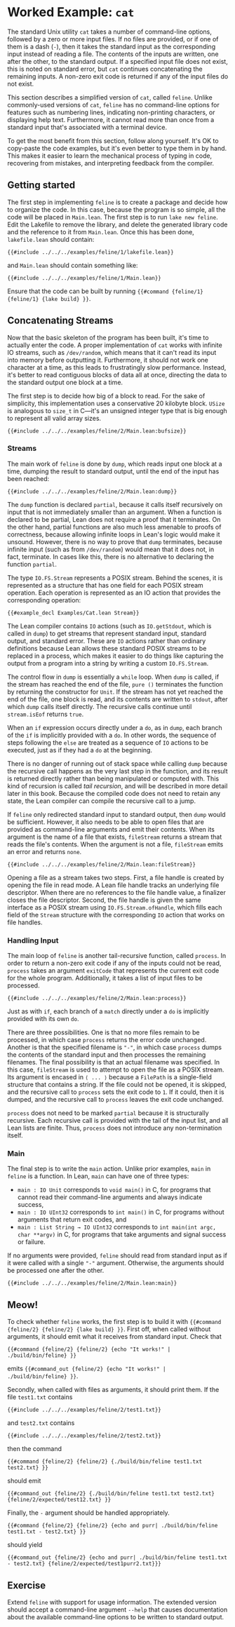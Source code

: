 # Worked Example: `cat`

The standard Unix utility `cat` takes a number of command-line options, followed by a zero or more input files.
If no files are provided, or if one of them is a dash (`-`), then it takes the standard input as the corresponding input instead of reading a file.
The contents of the inputs are written, one after the other, to the standard output.
If a specified input file does not exist, this is noted on standard error, but `cat` continues concatenating the remaining inputs.
A non-zero exit code is returned if any of the input files do not exist.

This section describes a simplified version of `cat`, called `feline`.
Unlike commonly-used versions of `cat`, `feline` has no command-line options for features such as numbering lines, indicating non-printing characters, or displaying help text.
Furthermore, it cannot read more than once from a standard input that's associated with a terminal device.

To get the most benefit from this section, follow along yourself.
It's OK to copy-paste the code examples, but it's even better to type them in by hand.
This makes it easier to learn the mechanical process of typing in code, recovering from mistakes, and interpreting feedback from the compiler.

## Getting started

The first step in implementing `feline` is to create a package and decide how to organize the code.
In this case, because the program is so simple, all the code will be placed in `Main.lean`.
The first step is to run `lake new feline`.
Edit the Lakefile to remove the library, and delete the generated library code and the reference to it from `Main.lean`.
Once this has been done, `lakefile.lean` should contain:

```
{{#include ../../../examples/feline/1/lakefile.lean}}
```

and `Main.lean` should contain something like:
```
{{#include ../../../examples/feline/1/Main.lean}}
```

Ensure that the code can be built by running `{{#command {feline/1} {feline/1} {lake build} }}`.


## Concatenating Streams

Now that the basic skeleton of the program has been built, it's time to actually enter the code.
A proper implementation of `cat` works with infinite IO streams, such as `/dev/random`, which means that it can't read its input into memory before outputting it.
Furthermore, it should not work one character at a time, as this leads to frustratingly slow performance.
Instead, it's better to read contiguous blocks of data all at once, directing the data to the standard output one block at a time.

The first step is to decide how big of a block to read.
For the sake of simplicity, this implementation uses a conservative 20 kilobyte block.
`USize` is analogous to `size_t` in C—it's an unsigned integer type that is big enough to represent all valid array sizes.
```Lean
{{#include ../../../examples/feline/2/Main.lean:bufsize}}
```

### Streams

The main work of `feline` is done by `dump`, which reads input one block at a time, dumping the result to standard output, until the end of the input has been reached:
```Lean
{{#include ../../../examples/feline/2/Main.lean:dump}}
```
The `dump` function is declared `partial`, because it calls itself recursively on input that is not immediately smaller than an argument.
When a function is declared to be partial, Lean does not require a proof that it terminates.
On the other hand, partial functions are also much less amenable to proofs of correctness, because allowing infinite loops in Lean's logic would make it unsound.
However, there is no way to prove that `dump` terminates, because infinite input (such as from `/dev/random`) would mean that it does not, in fact, terminate.
In cases like this, there is no alternative to declaring the function `partial`.

The type `IO.FS.Stream` represents a POSIX stream.
Behind the scenes, it is represented as a structure that has one field for each POSIX stream operation.
Each operation is represented as an IO action that provides the corresponding operation:
```Lean
{{#example_decl Examples/Cat.lean Stream}}
```
The Lean compiler contains `IO` actions (such as `IO.getStdout`, which is called in `dump`) to get streams that represent standard input, standard output, and standard error.
These are `IO` actions rather than ordinary definitions because Lean allows these standard POSIX streams to be replaced in a process, which makes it easier to do things like capturing the output from a program into a string by writing a custom `IO.FS.Stream`.

The control flow in `dump` is essentially a `while` loop.
When `dump` is called, if the stream has reached the end of the file, `pure ()` terminates the function by returning the constructor for `Unit`.
If the stream has not yet reached the end of the file, one block is read, and its contents are written to `stdout`, after which `dump` calls itself directly.
The recursive calls continue until `stream.isEof` returns `true`.

When an `if` expression occurs directly under a `do`, as in `dump`, each branch of the `if` is implicitly provided with a `do`.
In other words, the sequence of steps following the `else` are treated as a sequence of `IO` actions to be executed, just as if they had a `do` at the beginning.

There is no danger of running out of stack space while calling `dump` because the recursive call happens as the very last step in the function, and its result is returned directly rather than being manipulated or computed with.
This kind of recursion is called _tail recursion_, and will be described in more detail later in this book.
Because the compiled code does not need to retain any state, the Lean compiler can compile the recursive call to a jump.

If `feline` only redirected standard input to standard output, then `dump` would be sufficient.
However, it also needs to be able to open files that are provided as command-line arguments and emit their contents.
When its argument is the name of a file that exists, `fileStream` returns a stream that reads the file's contents.
When the argument is not a file, `fileStream` emits an error and returns `none`.
```Lean
{{#include ../../../examples/feline/2/Main.lean:fileStream}}
```
Opening a file as a stream takes two steps.
First, a file handle is created by opening the file in read mode.
A Lean file handle tracks an underlying file descriptor.
When there are no references to the file handle value, a finalizer closes the file descriptor.
Second, the file handle is given the same interface as a POSIX stream using `IO.FS.Stream.ofHandle`, which fills each field of the `Stream` structure with the corresponding `IO` action that works on file handles.

### Handling Input

The main loop of `feline` is another tail-recursive function, called `process`.
In order to return a non-zero exit code if any of the inputs could not be read, `process` takes an argument `exitCode` that represents the current exit code for the whole program.
Additionally, it takes a list of input files to be processed.
```Lean
{{#include ../../../examples/feline/2/Main.lean:process}}
```
Just as with `if`, each branch of a `match` directly under a `do` is implicitly provided with its own `do`.

There are three possibilities.
One is that no more files remain to be processed, in which case `process` returns the error code unchanged.
Another is that the specified filename is `"-"`, in which case `process` dumps the contents of the standard input and then processes the remaining filenames.
The final possibility is that an actual filename was specified.
In this case, `fileStream` is used to attempt to open the file as a POSIX stream.
Its argument is encased in `⟨ ... ⟩` because a `FilePath` is a single-field structure that contains a string.
If the file could not be opened, it is skipped, and the recursive call to `process` sets the exit code to `1`.
If it could, then it is dumped, and the recursive call to `process` leaves the exit code unchanged.

`process` does not need to be marked `partial` because it is structurally recursive.
Each recursive call is provided with the tail of the input list, and all Lean lists are finite.
Thus, `process` does not introduce any non-termination itself.

### Main

The final step is to write the `main` action.
Unlike prior examples, `main` in `feline` is a function.
In Lean, `main` can have one of three types:
 * `main : IO Unit` corresponds to `void main()` in C, for programs that cannot read their command-line arguments and always indicate success,
 * `main : IO UInt32` corresponds to `int main()` in C, for programs without arguments that return exit codes, and
 * `main : List String → IO UInt32` corresponds to `int main(int argc, char **argv)` in C, for programs that take arguments and signal success or failure.

If no arguments were provided, `feline` should read from standard input as if it were called with a single `"-"` argument.
Otherwise, the arguments should be processed one after the other.
```Lean
{{#include ../../../examples/feline/2/Main.lean:main}}
```


## Meow!

To check whether `feline` works, the first step is to build it with `{{#command {feline/2} {feline/2} {lake build} }}`.
First off, when called without arguments, it should emit what it receives from standard input.
Check that
```
{{#command {feline/2} {feline/2} {echo "It works!" | ./build/bin/feline} }}
```
emits `{{#command_out {feline/2} {echo "It works!" | ./build/bin/feline} }}`.

Secondly, when called with files as arguments, it should print them.
If the file `test1.txt` contains
```
{{#include ../../../examples/feline/2/test1.txt}}
```
and `test2.txt` contains
```
{{#include ../../../examples/feline/2/test2.txt}}
```
then the command
```
{{#command {feline/2} {feline/2} {./build/bin/feline test1.txt test2.txt} }}
```
should emit
```
{{#command_out {feline/2} {./build/bin/feline test1.txt test2.txt} {feline/2/expected/test12.txt} }}
```

Finally, the `-` argument should be handled appropriately.
```
{{#command {feline/2} {feline/2} {echo and purr| ./build/bin/feline test1.txt - test2.txt} }}
```
should yield
```
{{#command_out {feline/2} {echo and purr| ./build/bin/feline test1.txt - test2.txt} {feline/2/expected/test1purr2.txt}}}
```

## Exercise

Extend `feline` with support for usage information.
The extended version should accept a command-line argument `--help` that causes documentation about the available command-line options to be written to standard output.
